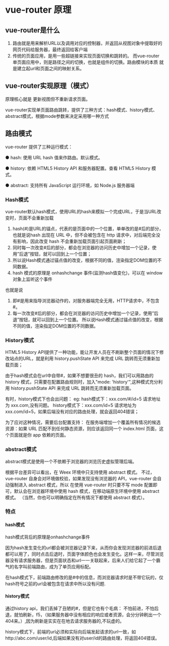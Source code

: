 # vue-router  原理

## vue-router是什么

1. 路由就是用来解析URL以及调用对应的控制器，并返回从视图对象中提取好的网页代码给服务器，最终返回给客户端
2. 传统的页面应用，是用一些超链接来实现页面切换和跳转的。
   而vue-router单页面应用中，则是路径之间的切换，也就是组件的切换。路由模块的本质 就是建立起url和页面之间的映射关系。

## vue-router实现原理（模式）

原理核心就是 更新视图但不重新请求页面。

vue-router实现单页面路由跳转，提供了三种方式：hash模式、history模式、abstract模式，根据mode参数来决定采用哪一种方式

## 路由模式
vue-router 提供了三种运行模式：

● hash: 使用 URL hash 值来作路由。默认模式。

● history: 依赖 HTML5 History API 和服务器配置。查看 HTML5 History 模式。

● abstract: 支持所有 JavaScript 运行环境，如 Node.js 服务器端

### Hash模式

vue-router默认hash模式，使用URL的hash来模拟一个完成URL，于是当URL改变时，页面不会重新加载

1. hash(#)是URL的锚点，代表的是页面中的一个位置，单单改的是#后的部分，也就是说hash 出现在 URL 中，但不会被包含在 http 请求中，对后端完全没有影响，因此改变 hash 不会重新加载页面引起页面刷新；
2. 同时每一次改变#后的部分，都会在浏览器的访问历史中增加一个记录，使用”后退”按钮，就可以回到上一个位置；
3. 所以说Hash模式通过锚点值的改变，根据不同的值，渲染指定DOM位置的不同数据。
4. hash 模式的原理是 onhashchange 事件(监测hash值变化)，可以在 window 对象上监听这个事件

也就是说

1. 即#是用来指导浏览器动作的，对服务器端完全无用，HTTP请求中，不包含#。
2. 每一次改变#后的部分，都会在浏览器的访问历史中增加一个记录，使用”后退”按钮，就可以回到上一个位置。
所以说Hash模式通过锚点值的改变，根据不同的值，渲染指定DOM位置的不同数据。

### History模式

HTML5 History API提供了一种功能，能让开发人员在不刷新整个页面的情况下修改站点的URL，就是利用 history.pushState API 来完成 URL 跳转而无须重新加载页面；

由于hash模式会在url中自带#，如果不想要很丑的 hash，我们可以用路由的 history 模式，只需要在配置路由规则时，加入"mode: 'history'",这种模式充分利用 history.pushState API 来完成 URL 跳转而无须重新加载页面。

有时，history模式下也会出问题：
eg:
hash模式下：xxx.com/#/id=5 请求地址为 xxx.com,没有问题。
history模式下：xxx.com/id=5 请求地址为 xxx.com/id=5，如果后端没有对应的路由处理，就会返回404错误；

为了应对这种情况，需要后台配置支持：
在服务端增加一个覆盖所有情况的候选资源：如果 URL 匹配不到任何静态资源，则应该返回同一个 index.html 页面，这个页面就是你 app 依赖的页面。

### abstract模式

abstract模式是使用一个不依赖于浏览器的浏览历史虚拟管理后端。

根据平台差异可以看出，在 Weex 环境中只支持使用 abstract 模式。 不过，vue-router 自身会对环境做校验，如果发现没有浏览器的 API，vue-router 会自动强制进入 abstract 模式，所以 在使用 vue-router 时只要不写 mode 配置即可，默认会在浏览器环境中使用 hash 模式，在移动端原生环境中使用 abstract 模式。 （当然，你也可以明确指定在所有情况下都使用 abstract 模式）。

### 特点

#### hash模式
hash模式背后的原理是onhashchange事件

因为hash发生变化的url都会被浏览器记录下来，从而你会发现浏览器的前进后退都可以用了，同时点击后退时，页面字体颜色也会发生变化。这样一来，尽管浏览器没有请求服务器，但是页面状态和url一一关联起来，后来人们给它起了一个霸气的名字叫前端路由，成为了单页应用标配。

在hash模式下，前端路由修改的是#中的信息，而浏览器请求时是不带它玩的，仅hash符号之前的url会被包含在请求中所以没有问题.

#### history模式
通过history api，我们丢掉了丑陋的#，但是它也有个毛病：
不怕前进，不怕后退，就怕刷新，f5，（如果服务器中没有相应的响应或者资源，会分分钟刷出一个404来。）,因为刷新是实实在在地去请求服务器的,不玩虚的。

history模式下，前端的url必须和实际向后端发起请求的url一致，如http://abc.com/user/id,后端如果没有对user/id的路由处理，将返回404错误。 
